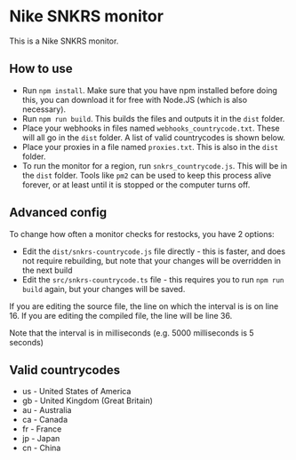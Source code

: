 # Nike SNKRS monitor

This is a Nike SNKRS monitor.

## How to use

- Run `npm install`. Make sure that you have npm installed before doing this, you can download it for free with Node.JS (which is also necessary).
- Run `npm run build`. This builds the files and outputs it in the `dist` folder.
- Place your webhooks in files named `webhooks_countrycode.txt`. These will all go in the `dist` folder. A list of valid countrycodes is shown below.
- Place your proxies in a file named `proxies.txt`. This is also in the `dist` folder.
- To run the monitor for a region, run `snkrs_countrycode.js`. This will be in the `dist` folder. Tools like `pm2` can be used to keep this process alive forever, or at least until it is stopped or the computer turns off.

## Advanced config

To change how often a monitor checks for restocks, you have 2 options:
- Edit the `dist/snkrs-countrycode.js` file directly - this is faster, and does not require rebuilding, but note that your changes will be overridden in the next build
- Edit the `src/snkrs-countrycode.ts` file - this requires you to run `npm run build` again, but your changes will be saved.

If you are editing the source file, the line on which the interval is is on line 16. If you are editing the compiled file, the line will be line 36.

Note that the interval is in milliseconds (e.g. 5000 milliseconds is 5 seconds)

## Valid countrycodes

- us - United States of America
- gb - United Kingdom (Great Britain)
- au - Australia
- ca - Canada
- fr - France
- jp - Japan
- cn - China